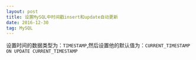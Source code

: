 ```yaml
---
layout: post
title: 设置MySQL中时间戳insert和update自动更新
date: 2016-12-30
tag: MySQL
---
```


设置时间的数据类型为：`TIMESTAMP`,然后设置他的默认值为：`CURRENT_TIMESTAMP ON UPDATE CURRENT_TIMESTAMP`